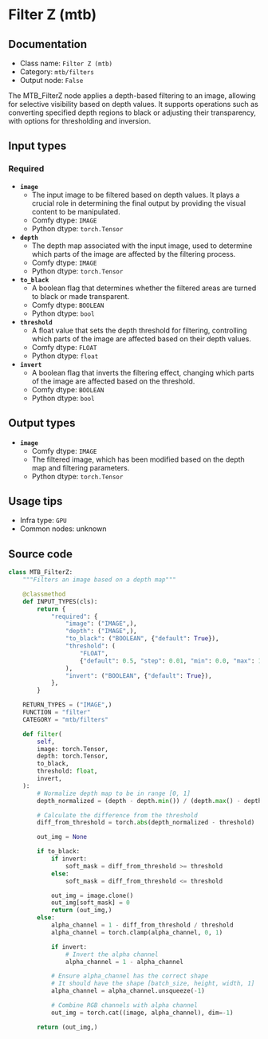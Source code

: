 # Filter Z (mtb)
## Documentation
- Class name: `Filter Z (mtb)`
- Category: `mtb/filters`
- Output node: `False`

The MTB_FilterZ node applies a depth-based filtering to an image, allowing for selective visibility based on depth values. It supports operations such as converting specified depth regions to black or adjusting their transparency, with options for thresholding and inversion.
## Input types
### Required
- **`image`**
    - The input image to be filtered based on depth values. It plays a crucial role in determining the final output by providing the visual content to be manipulated.
    - Comfy dtype: `IMAGE`
    - Python dtype: `torch.Tensor`
- **`depth`**
    - The depth map associated with the input image, used to determine which parts of the image are affected by the filtering process.
    - Comfy dtype: `IMAGE`
    - Python dtype: `torch.Tensor`
- **`to_black`**
    - A boolean flag that determines whether the filtered areas are turned to black or made transparent.
    - Comfy dtype: `BOOLEAN`
    - Python dtype: `bool`
- **`threshold`**
    - A float value that sets the depth threshold for filtering, controlling which parts of the image are affected based on their depth values.
    - Comfy dtype: `FLOAT`
    - Python dtype: `float`
- **`invert`**
    - A boolean flag that inverts the filtering effect, changing which parts of the image are affected based on the threshold.
    - Comfy dtype: `BOOLEAN`
    - Python dtype: `bool`
## Output types
- **`image`**
    - Comfy dtype: `IMAGE`
    - The filtered image, which has been modified based on the depth map and filtering parameters.
    - Python dtype: `torch.Tensor`
## Usage tips
- Infra type: `GPU`
- Common nodes: unknown


## Source code
```python
class MTB_FilterZ:
    """Filters an image based on a depth map"""

    @classmethod
    def INPUT_TYPES(cls):
        return {
            "required": {
                "image": ("IMAGE",),
                "depth": ("IMAGE",),
                "to_black": ("BOOLEAN", {"default": True}),
                "threshold": (
                    "FLOAT",
                    {"default": 0.5, "step": 0.01, "min": 0.0, "max": 1.0},
                ),
                "invert": ("BOOLEAN", {"default": True}),
            },
        }

    RETURN_TYPES = ("IMAGE",)
    FUNCTION = "filter"
    CATEGORY = "mtb/filters"

    def filter(
        self,
        image: torch.Tensor,
        depth: torch.Tensor,
        to_black,
        threshold: float,
        invert,
    ):
        # Normalize depth map to be in range [0, 1]
        depth_normalized = (depth - depth.min()) / (depth.max() - depth.min())

        # Calculate the difference from the threshold
        diff_from_threshold = torch.abs(depth_normalized - threshold)

        out_img = None

        if to_black:
            if invert:
                soft_mask = diff_from_threshold >= threshold
            else:
                soft_mask = diff_from_threshold <= threshold

            out_img = image.clone()
            out_img[soft_mask] = 0
            return (out_img,)
        else:
            alpha_channel = 1 - diff_from_threshold / threshold
            alpha_channel = torch.clamp(alpha_channel, 0, 1)

            if invert:
                # Invert the alpha channel
                alpha_channel = 1 - alpha_channel

            # Ensure alpha_channel has the correct shape
            # It should have the shape [batch_size, height, width, 1]
            alpha_channel = alpha_channel.unsqueeze(-1)

            # Combine RGB channels with alpha channel
            out_img = torch.cat((image, alpha_channel), dim=-1)

        return (out_img,)

```
